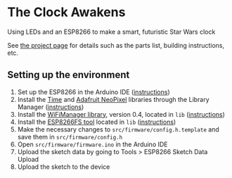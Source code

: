 The Clock Awakens
=================

Using LEDs and an ESP8266 to make a smart, futuristic Star Wars clock

See [the project page](https://hackaday.io/project/7681-the-clock-awakens)
for details such as the parts list, building instructions, etc.

Setting up the environment
--------------------------

1. Set up the ESP8266 in the Arduino IDE ([instructions](https://github.com/esp8266/Arduino))
2. Install the [Time](https://github.com/PaulStoffregen/Time) and [Adafruit NeoPixel](https://github.com/adafruit/Adafruit_NeoPixel) libraries through the Library Manager ([instructions](https://www.arduino.cc/en/Guide/Libraries#toc3))
3. Install the [WiFiManager library](https://github.com/tzapu/WiFiManager), version 0.4, located in `lib` ([instructions](https://www.arduino.cc/en/Guide/Libraries#toc4))
4. Install the [ESP8266FS tool](https://github.com/esp8266/arduino-esp8266fs-plugin) located in `lib` ([instructions](http://arduino.esp8266.com/versions/1.6.5-1160-gef26c5f/doc/reference.html#uploading-files-to-file-system))
5. Make the necessary changes to `src/firmware/config.h.template`
    and save them in `src/firmware/config.h`
6. Open `src/firmware/firmware.ino` in the Arduino IDE
7. Upload the sketch data by going to Tools > ESP8266 Sketch Data Upload
8. Upload the sketch to the device
